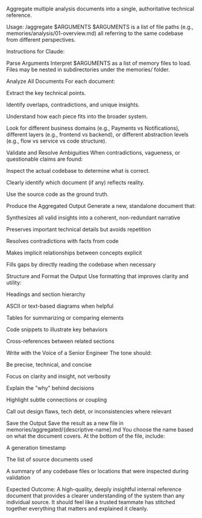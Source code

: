 Aggregate multiple analysis documents into a single, authoritative technical reference.

Usage: /aggregate $ARGUMENTS
$ARGUMENTS is a list of file paths (e.g., memories/analysis/01-overview.md) all referring to the same codebase from different perspectives.

Instructions for Claude:

Parse Arguments
Interpret $ARGUMENTS as a list of memory files to load.
Files may be nested in subdirectories under the memories/ folder.

Analyze All Documents
For each document:

Extract the key technical points.

Identify overlaps, contradictions, and unique insights.

Understand how each piece fits into the broader system.

Look for different business domains (e.g., Payments vs Notifications), different layers (e.g., frontend vs backend), or different abstraction levels (e.g., flow vs service vs code structure).

Validate and Resolve Ambiguities
When contradictions, vagueness, or questionable claims are found:

Inspect the actual codebase to determine what is correct.

Clearly identify which document (if any) reflects reality.

Use the source code as the ground truth.

Produce the Aggregated Output
Generate a new, standalone document that:

Synthesizes all valid insights into a coherent, non-redundant narrative

Preserves important technical details but avoids repetition

Resolves contradictions with facts from code

Makes implicit relationships between concepts explicit

Fills gaps by directly reading the codebase when necessary

Structure and Format the Output
Use formatting that improves clarity and utility:

Headings and section hierarchy

ASCII or text-based diagrams when helpful

Tables for summarizing or comparing elements

Code snippets to illustrate key behaviors

Cross-references between related sections

Write with the Voice of a Senior Engineer
The tone should:

Be precise, technical, and concise

Focus on clarity and insight, not verbosity

Explain the "why" behind decisions

Highlight subtle connections or coupling

Call out design flaws, tech debt, or inconsistencies where relevant

Save the Output
Save the result as a new file in memories/aggregated/{descriptive-name}.md
You choose the name based on what the document covers.
At the bottom of the file, include:

A generation timestamp

The list of source documents used

A summary of any codebase files or locations that were inspected during validation

Expected Outcome:
A high-quality, deeply insightful internal reference document that provides a clearer understanding of the system than any individual source. It should feel like a trusted teammate has stitched together everything that matters and explained it cleanly.

